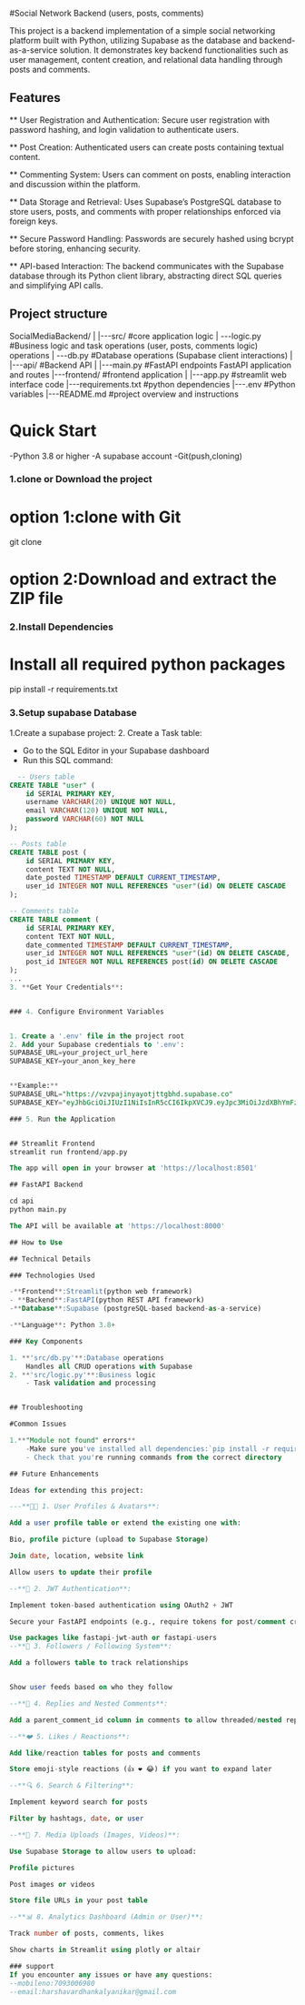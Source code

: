 #Social Network Backend (users, posts, comments)


This project is a backend implementation of a simple social networking platform built with Python, utilizing Supabase as the database and backend-as-a-service solution. It demonstrates key backend functionalities such as user management, content creation, and relational data handling through posts and comments.


## Features

** User Registration and Authentication:
Secure user registration with password hashing, and login validation to authenticate users.

** Post Creation:
Authenticated users can create posts containing textual content.

** Commenting System:
Users can comment on posts, enabling interaction and discussion within the platform.

** Data Storage and Retrieval:
Uses Supabase’s PostgreSQL database to store users, posts, and comments with proper relationships enforced via foreign keys.

** Secure Password Handling:
Passwords are securely hashed using bcrypt before storing, enhancing security.

** API-based Interaction:
The backend communicates with the Supabase database through its Python client library, abstracting direct SQL queries and simplifying API calls.


## Project structure
SocialMediaBackend/
|
|---src/          #core application logic
|   ---logic.py   #Business logic and task operations (user, posts, comments logic)
operations
|   ---db.py   #Database operations (Supabase client interactions)
|
|---api/     #Backend API
|   |---main.py #FastAPI endpoints FastAPI application and routes
|---frontend/   #frontend application
|   |---app.py   #streamlit web interface code
|---requirements.txt  #python dependencies
|---.env   #Python variables 
|---README.md   #project overview and instructions
# Quick Start

-Python 3.8 or higher
-A supabase account
-Git(push,cloning)


### 1.clone or Download the project

# option 1:clone with Git
git clone <repository url>
# option 2:Download and extract the ZIP file
 ### 2.Install Dependencies
 # Install all required python packages
 pip install -r requirements.txt


 ### 3.Setup supabase Database
 1.Create a supabase project:
 2. Create a Task  table:

- Go to the SQL Editor in your Supabase
dashboard
- Run this SQL command:
    
```sql
  -- Users table
CREATE TABLE "user" (
    id SERIAL PRIMARY KEY,
    username VARCHAR(20) UNIQUE NOT NULL,
    email VARCHAR(120) UNIQUE NOT NULL,
    password VARCHAR(60) NOT NULL
);

-- Posts table
CREATE TABLE post (
    id SERIAL PRIMARY KEY,
    content TEXT NOT NULL,
    date_posted TIMESTAMP DEFAULT CURRENT_TIMESTAMP,
    user_id INTEGER NOT NULL REFERENCES "user"(id) ON DELETE CASCADE
);

-- Comments table
CREATE TABLE comment (
    id SERIAL PRIMARY KEY,
    content TEXT NOT NULL,
    date_commented TIMESTAMP DEFAULT CURRENT_TIMESTAMP,
    user_id INTEGER NOT NULL REFERENCES "user"(id) ON DELETE CASCADE,
    post_id INTEGER NOT NULL REFERENCES post(id) ON DELETE CASCADE
);
...
3. **Get Your Credentials**:


### 4. Configure Environment Variables


1. Create a '.env' file in the project root
2. Add your Supabase credentials to '.env':
SUPABASE_URL=your_project_url_here
SUPABASE_KEY=your_anon_key_here


**Example:**
SUPABASE_URL="https://vzvpajinyayotjttgbhd.supabase.co"
SUPABASE_KEY="eyJhbGciOiJIUzI1NiIsInR5cCI6IkpXVCJ9.eyJpc3MiOiJzdXBhYmFzZSIsInJlZiI6InZ6dnBhamlueWF5b3RqdHRnYmhkIiwicm9sZSI6ImFub24iLCJpYXQiOjE3NTgwODIyNjAsImV4cCI6MjA3MzY1ODI2MH0.W1hJg6EIkwXWja5jRuZohLBmb5cImMOL1DkXlxmFaY0"

### 5. Run the Application


## Streamlit Frontend
streamlit run frontend/app.py

The app will open in your browser at 'https://localhost:8501'

## FastAPI Backend

cd api
python main.py

The API will be available at 'https://localhost:8000'

## How to Use

## Technical Details

### Technologies Used

-**Frontend**:Streamlit(python web framework)
- **Backend**:FastAPI(python REST API framework)
-**Database**:Supabase (postgreSQL-based backend-as-a-service)

-**Language**: Python 3.8+

### Key Components

1. **'src/db.py'**:Database operations 
    Handles all CRUD operations with Supabase
2. **'src/logic.py'**:Business logic
    - Task validation and processing


## Troubleshooting

#Common Issues

1.**"Module not found" errors**
    -Make sure you've installed all dependencies:`pip install -r requirements.txt`
    - Check that you're running commands from the correct directory

## Future Enhancements

Ideas for extending this project:

---**🧑‍💼 1. User Profiles & Avatars**:

Add a user profile table or extend the existing one with:

Bio, profile picture (upload to Supabase Storage)

Join date, location, website link

Allow users to update their profile

--**🔐 2. JWT Authentication**:

Implement token-based authentication using OAuth2 + JWT

Secure your FastAPI endpoints (e.g., require tokens for post/comment creation)

Use packages like fastapi-jwt-auth or fastapi-users
--**📨 3. Followers / Following System**:

Add a followers table to track relationships


Show user feeds based on who they follow

--**💬 4. Replies and Nested Comments**:

Add a parent_comment_id column in comments to allow threaded/nested replies

--**❤️ 5. Likes / Reactions**:

Add like/reaction tables for posts and comments

Store emoji-style reactions (👍 ❤️ 😂) if you want to expand later

--**🔍 6. Search & Filtering**:

Implement keyword search for posts

Filter by hashtags, date, or user

--**📂 7. Media Uploads (Images, Videos)**:

Use Supabase Storage to allow users to upload:

Profile pictures

Post images or videos

Store file URLs in your post table

--**📊 8. Analytics Dashboard (Admin or User)**:

Track number of posts, comments, likes

Show charts in Streamlit using plotly or altair

### support 
If you encounter any issues or have any questions:
--mobileno:7093006980
--email:harshavardhankalyanikar@gmail.com
